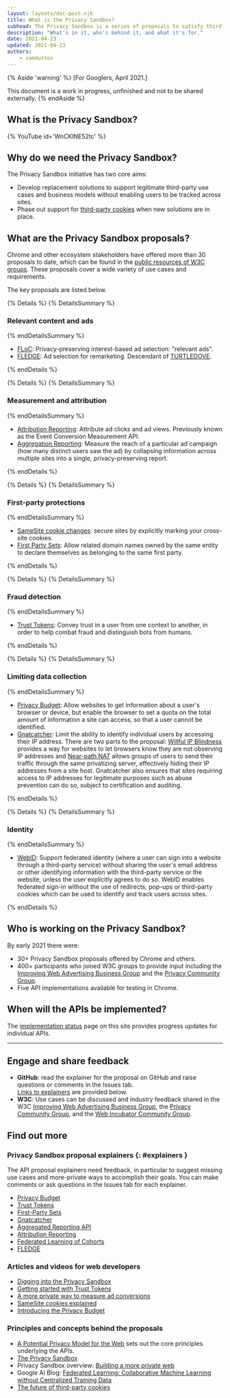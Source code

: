 ```yaml
---
layout: layouts/doc-post.njk
title: What is the Privacy Sandbox?
subhead: The Privacy Sandbox is a series of proposals to satisfy third-party use cases without third-party cookies or other tracking mechanisms.
description: "What's in it, who's behind it, and what it's for."
date: 2021-04-23
updated: 2021-04-23
authors:
	- samdutton
---
```


{% Aside 'warning' %}
[For Googlers, April 2021.]

This document is a work in progress, unfinished and not to be shared externally.
{% endAside %}


## What is the Privacy Sandbox?

{% YouTube
	id='WnCKlNE52tc' 
%}


## Why do we need the Privacy Sandbox?

The Privacy Sandbox initiative has two core aims:
* Develop replacement solutions to support legitimate third-party use cases and business models 
without enabling users to be tracked across sites.
* Phase out support for [third-party cookies](https://web.dev/samesite-cookies-explained/) when new 
solutions are in place.

## What are the Privacy Sandbox proposals?

Chrome and other ecosystem stakeholders have offered more than 30 proposals to date, which can be 
found in the [public resources of W3C groups](https://www.w3.org/Privacy/). These proposals cover a 
wide variety of use cases and requirements.

The key proposals are listed below. 


{% Details %}
{% DetailsSummary %}
### Relevant content and ads
{% endDetailsSummary %}

* [FLoC](/docs/privacy-sandbox/floc): Privacy-preserving interest-based ad selection: "relevant ads". 
* [FLEDGE](/docs/privacy-sandbox/fledge): Ad selection for remarketing. Descendant of 
[TURTLEDOVE](https://github.com/WICG/turtledove).

{% endDetails %}


{% Details %}
{% DetailsSummary %}
### Measurement and attribution
{% endDetailsSummary %}

* [Attribution Reporting](/docs/privacy-sandbox/attribution-reporting): Attribute ad 
clicks and ad views. Previously known as the Event Conversion Measurement API.
* [Aggregation Reporting](https://github.com/csharrison/aggregate-reporting-api): Measure the reach 
of a particular ad campaign (how many distinct users saw the ad) by collapsing information across 
multiple sites into a single, privacy-preserving report.

{% endDetails %}


{% Details %}
{% DetailsSummary %}
### First-party protections
{% endDetailsSummary %}

* [SameSite cookie changes](https://web.dev/samesite-cookies-explained/): secure sites by explicitly 
marking your cross-site cookies.
* [First Party Sets](/docs/privacy-sandbox/first-party-sets): Allow related domain names owned by 
the same entity to declare themselves as belonging to the same first party.

{% endDetails %}



{% Details %}
{% DetailsSummary %}
### Fraud detection
{% endDetailsSummary %}

* [Trust Tokens](/docs/privacy-sandbox/trust-tokens): Convey trust in a user from one context to 
another, in order to help combat fraud and distinguish bots from humans.

{% endDetails %}



{% Details %}
{% DetailsSummary %}
### Limiting data collection
{% endDetailsSummary %}

* [Privacy Budget](https://www.youtube.com/watch?v=0STgfjSA6T8): Allow websites to get information 
about a user's browser or device, but enable the browser to set a quota on the total amount of 
information a site can access, so that a user cannot be identified.
* [Gnatcatcher](https://github.com/bslassey/ip-blindness): Limit the ability to identify individual 
users by accessing their IP address. There are two parts to the proposal: [Willful IP Blindness](https://github.com/bslassey/ip-blindness/blob/master/willful_ip_blindness.md) provides a way for websites to let browsers know 
they are not observing IP addresses and [Near-path NAT](https://github.com/bslassey/ip-blindness/blob/master/near_path_nat.md) allows groups of users to send their traffic through the same privatizing server, 
effectively hiding their IP addresses from a site host. Gnatcatcher also ensures that sites 
requiring access to IP addresses for legitimate purposes such as abuse prevention can do so, subject 
to certification and auditing.

{% endDetails %}



{% Details %}
{% DetailsSummary %}
### Identity
{% endDetailsSummary %}


* [WebID](https://github.com/WICG/WebID): Support federated identity (where a user can sign into a 
website through a third-party service) without sharing the user's email address or other identifying 
information with the third-party service or the website, unless the user explicitly agrees to do so. 
WebID enables federated sign-in without the use of redirects, pop-ups or third-party cookies which 
can be used to identify and track users across sites.


{% endDetails %}


## Who is working on the Privacy Sandbox?

By early 2021 there were: 
* 30+ Privacy Sandbox proposals offered by Chrome and others.
* 400+ participants who joined W3C groups to provide input including the [Improving Web Advertising Business Group](https://www.w3.org/community/web-adv/participants) and the [Privacy Community Group](https://www.w3.org/community/privacycg/participants).
* Five API implementations available for testing in Chrome.


## When will the APIs be implemented?

The [implementation status](/docs/privacy-sandbox/status/) page on this site provides progress 
updates for individual APIs.

---

## Engage and share feedback

* **GitHub**: read the explainer for the proposal on GitHub and raise questions or comments in the Issues tab.  
[Links to explainers](#explainers) are provided below.
* **W3C**: Use cases can be discussed and industry feedback shared in the W3C [Improving Web Advertising Business Group](https://www.w3.org/community/web-adv/), the [Privacy Community Group](https://www.w3.org/community/privacycg/participants), 
and the [Web Incubator Community Group](https://github.com/WICG).


## Find out more

### Privacy Sandbox proposal explainers {: #explainers }

The API proposal explainers need feedback, in particular to suggest missing use cases and 
more-private ways to accomplish their goals. You can make comments or ask questions in the Issues 
tab for each explainer.

* [Privacy Budget](https://github.com/bslassey/privacy-budget)
* [Trust Tokens](https://github.com/dvorak42/trust-token-api)
* [First-Party Sets](https://github.com/privacycg/first-party-sets)
* [Gnatcatcher](https://github.com/bslassey/ip-blindness)
* [Aggregated Reporting API](https://github.com/csharrison/aggregate-reporting-api)
* [Attribution Reporting](https://github.com/csharrison/conversion-measurement-api)
* [Federated Learning of Cohorts](https://github.com/jkarlin/floc)
* [FLEDGE](https://github.com/michaelkleber/turtledove)

### Articles and videos for web developers

* [Digging into the Privacy Sandbox](https://web.dev/digging-into-the-privacy-sandbox)
* [Getting started with Trust Tokens](https://web.dev/trust-tokens)
* [A more private way to measure ad conversions](https://web.dev/conversion-measurement/)
* [SameSite cookies explained](https://web.dev/samesite-cookies-explained/)
* [Introducing the Privacy Budget](https://www.youtube.com/watch?v=0STgfjSA6T8)

### Principles and concepts behind the proposals

* [A Potential Privacy Model for the Web](https://github.com/michaelkleber/privacy-model) sets out the 
core principles underlying the APIs.
* [The Privacy Sandbox](https://www.chromium.org/Home/chromium-privacy/privacy-sandbox)
* Privacy Sandbox overview: [Building a more private web](https://www.blog.google/products/chrome/building-a-more-private-web/)
* Google AI Blog: [Federated Learning: Collaborative Machine Learning without Centralized Training Data](https://ai.googleblog.com/2017/04/federated-learning-collaborative.html)
* [The future of third-party cookies](https://blog.chromium.org/2019/10/developers-get-ready-for-new.html)